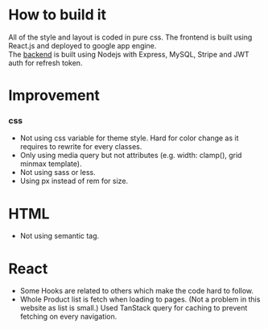 # How to build it
All of the style and layout is coded in pure css. The frontend is built using React.js and deployed to google app engine.</br>
The <a href="https://github.com/likalok96/ecom_backend" target="_blank">backend</a> is built using Nodejs with Express, MySQL, Stripe and JWT auth for refresh token.

# Improvement
### css
- Not using css variable for theme style. Hard for color change as it requires to rewrite for every classes.
- Only using media query but not attributes (e.g. width: clamp(), grid minmax template).
- Not using sass or less.
- Using px instead of rem for size.
  
# HTML
- Not using semantic tag.

# React
- Some Hooks are related to others which make the code hard to follow.
- Whole Product list is fetch when loading to pages. (Not a problem in this website as list is small.)
  Used TanStack query for caching to prevent fetching on every navigation.
  



